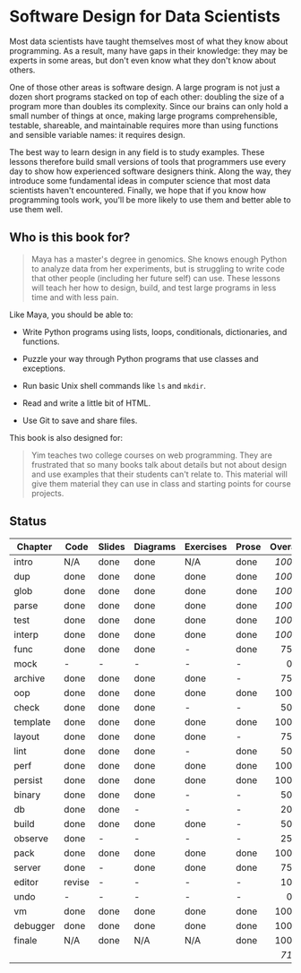 # Software Design for Data Scientists

Most data scientists have taught themselves most of what they know
about programming.  As a result, many have gaps in their knowledge:
they may be experts in some areas, but don't even know what they don't
know about others.

One of those other areas is software design.  A large program is not
just a dozen short programs stacked on top of each other: doubling the
size of a program more than doubles its complexity.  Since our brains
can only hold a small number of things at once, making large programs
comprehensible, testable, shareable, and maintainable requires more
than using functions and sensible variable names: it requires design.

The best way to learn design in any field is to study examples.  These
lessons therefore build small versions of tools that programmers use
every day to show how experienced software designers think.  Along the
way, they introduce some fundamental ideas in computer science that
most data scientists haven't encountered.  Finally, we hope that if
you know how programming tools work, you'll be more likely to use them
and better able to use them well.

## Who is this book for?

> Maya has a master's degree in genomics.  She knows enough Python to
> analyze data from her experiments, but is struggling to write code
> that other people (including her future self) can use.  These
> lessons will teach her how to design, build, and test large programs
> in less time and with less pain.

Like Maya, you should be able to:

-   Write Python programs using lists, loops, conditionals, dictionaries, and functions.

-   Puzzle your way through Python programs that use classes and exceptions.

-   Run basic Unix shell commands like `ls` and `mkdir`.

-   Read and write a little bit of HTML.

-   Use Git to save and share files.

This book is also designed for:

> Yim teaches two college courses on web programming.  They are
> frustrated that so many books talk about details but not about
> design and use examples that their students can't relate to.  This
> material will give them material they can use in class and starting
> points for course projects.

## Status

| Chapter   | Code   | Slides | Diagrams | Exercises | Prose  | Overall |
| --------- | ------ | ------ | -------- | --------- | ------ | ------: |
| intro     | N/A    | done   | done     | N/A       | done   | *100%*  |
| dup       | done   | done   | done     | done      | done   | *100%*  |
| glob      | done   | done   | done     | done      | done   | *100%*  |
| parse     | done   | done   | done     | done      | done   | *100%*  |
| test      | done   | done   | done     | done      | done   | *100%*  |
| interp    | done   | done   | done     | done      | done   | *100%*  |
| func      | done   | done   | done     | -         | done   |  75%    |
| mock      | -      | -      | -        | -         | -      |   0%    |
| archive   | done   | done   | done     | done      | -      |  75%    |
| oop       | done   | done   | done     | done      | done   | 100%    |
| check     | done   | done   | done     | -         | -      |  50%    |
| template  | done   | done   | done     | done      | done   | 100%    |
| layout    | done   | done   | done     | done      | -      |  75%    |
| lint      | done   | done   | done     | -         | done   |  50%    |
| perf      | done   | done   | done     | done      | done   | 100%    |
| persist   | done   | done   | done     | done      | done   | 100%    |
| binary    | done   | done   | done     | -         | -      |  50%    |
| db        | done   | done   | -        | -         | -      |  20%    |
| build     | done   | done   | done     | done      | -      |  50%    |
| observe   | done   | -      | -        | -         | -      |  25%    |
| pack      | done   | done   | done     | done      | done   | 100%    |
| server    | done   | -      | done     | done      | done   |  75%    |
| editor    | revise | -      | -        | -         | -      |  10%    |
| undo      | -      | -      | -        | -         | -      |   0%    |
| vm        | done   | done   | done     | done      | done   | 100%    |
| debugger  | done   | done   | done     | done      | done   | 100%    |
| finale    | N/A    | done   | N/A      | N/A       | done   | 100%    |
|           |        |        |          |           |        | *71%*   |
